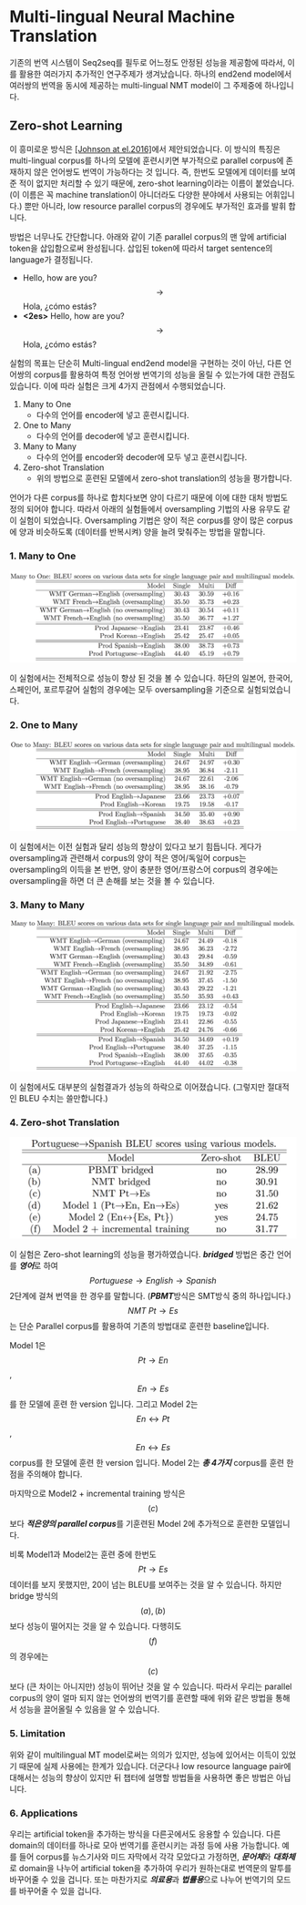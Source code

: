 # Multi-lingual Neural Machine Translation

기존의 번역 시스템이 Seq2seq를 필두로 어느정도 안정된 성능을 제공함에 따라서, 이를 활용한 여러가지 추가적인 연구주제가 생겨났습니다. 하나의 end2end model에서 여러쌍의 번역을 동시에 제공하는 multi-lingual NMT model이 그 주제중에 하나입니다.

## Zero-shot Learning

이 흥미로운 방식은 [\[Johnson at el.2016\]](https://arxiv.org/pdf/1611.04558.pdf)에서 제안되었습니다. 이 방식의 특징은 multi-lingual corpus를 하나의 모델에 훈련시키면 부가적으로 parallel corpus에 존재하지 않은 언어쌍도 번역이 가능하다는 것 입니다. 즉, 한번도 모델에게 데이터를 보여준 적이 없지만 처리할 수 있기 때문에, zero-shot learning이라는 이름이 붙었습니다. (이 이름은 꼭 machine translation이 아니더라도 다양한 분야에서 사용되는 어휘입니다.) 뿐만 아니라, low resource parallel corpus의 경우에도 부가적인 효과를 발휘 합니다.

방법은 너무나도 간단합니다. 아래와 같이 기존 parallel corpus의 맨 앞에 artificial token을 삽입함으로써 완성됩니다. 삽입된 token에 따라서 target sentence의 language가 결정됩니다.

- Hello, how are you? $$ \rightarrow $$ Hola, ¿cómo estás?
- **\<2es\>** Hello, how are you? $$ \rightarrow $$ Hola, ¿cómo estás?

실험의 목표는 단순히 Multi-lingual end2end model을 구현하는 것이 아닌, 다른 언어쌍의 corpus를 활용하여 특정 언어쌍 번역기의 성능을 올릴 수 있는가에 대한 관점도 있습니다. 이에 따라 실험은 크게 4가지 관점에서 수행되었습니다.

1. Many to One
    - 다수의 언어를 encoder에 넣고 훈련시킵니다.
2. One to Many
    - 다수의 언어를 decoder에 넣고 훈련시킵니다.
3. Many to Many
    - 다수의 언어를 encoder와 decoder에 모두 넣고 훈련시킵니다.
4. Zero-shot Translation
    - 위의 방법으로 훈련된 모델에서 zero-shot translation의 성능을 평가합니다.
    
언어가 다른 corpus를 하나로 합치다보면 양이 다르기 때문에 이에 대한 대처 방법도 정의 되어야 합니다. 따라서 아래의 실험들에서 oversampling 기법의 사용 유무도 같이 실험이 되었습니다. Oversampling 기법은 양이 적은 corpus를 양이 많은 corpus에 양과 비슷하도록 (데이터를 반복시켜) 양을 늘려 맞춰주는 방법을 말합니다.

### 1. Many to One

![](/assets/nmt-zeroshot-1.png)

이 실험에서는 전체적으로 성능이 향상 된 것을 볼 수 있습니다. 하단의 일본어, 한국어, 스페인어, 포르투갈어 실험의 경우에는 모두 oversampling을 기준으로 실험되었습니다.

### 2. One to Many

![](/assets/nmt-zeroshot-2.png)

이 실험에서는 이전 실험과 달리 성능의 향상이 있다고 보기 힘듭니다. 게다가 oversampling과 관련해서 corpus의 양이 적은 영어/독일어 corpus는 oversampling의 이득을 본 반면, 양이 충분한 영어/프랑스어 corpus의 경우에는 oversampling을 하면 더 큰 손해를 보는 것을 볼 수 있습니다.

### 3. Many to Many

![](/assets/nmt-zeroshot-3.png)

이 실험에서도 대부분의 실험결과가 성능의 하락으로 이어졌습니다. (그렇지만 절대적인 BLEU 수치는 쓸만합니다.)

### 4. Zero-shot Translation

![](/assets/nmt-zeroshot-4.png)

이 실험은 Zero-shot learning의 성능을 평가하였습니다. ***bridged*** 방법은 중간 언어를 ***영어***로 하여 $$ Portuguese \rightarrow English \rightarrow Spanish $$ 2단계에 걸쳐 번역을 한 경우를 말합니다. (***PBMT***방식은 SMT방식 중의 하나입니다.) $$ NMT~Pt \rightarrow Es $$는 단순 Parallel corpus를 활용하여 기존의 방법대로 훈련한 baseline입니다.

Model 1은 $$ Pt \rightarrow En $$, $$ En \rightarrow Es $$를 한 모델에 훈련 한 version 입니다. 그리고 Model 2는 $$ En \leftrightarrow Pt $$, $$ En \leftrightarrow Es $$ corpus를 한 모델에 훈련 한 version 입니다. Model 2는 ***총 4가지*** corpus를 훈련 한 점을 주의해야 합니다.

마지막으로 Model2 + incremental training 방식은 $$(c)$$ 보다 ***적은양의 parallel corpus***를 기훈련된 Model 2에 추가적으로 훈련한 모델입니다.

비록 Model1과 Model2는 훈련 중에 한번도 $$ Pt \rightarrow Es $$ 데이터를 보지 못했지만, 20이 넘는 BLEU를 보여주는 것을 알 수 있습니다. 하지만 bridge 방식의 $$(a),(b)$$ 보다 성능이 떨어지는 것을 알 수 있습니다. 다행히도 $$ (f) $$의 경우에는 $$(c)$$보다 (큰 차이는 아니지만) 성능이 뛰어난 것을 알 수 있습니다. 따라서 우리는 parallel corpus의 양이 얼마 되지 않는 언어쌍의 번역기를 훈련할 때에 위와 같은 방법을 통해서 성능을 끌어올릴 수 있음을 알 수 있습니다.

### 5. Limitation

위와 같이 multilingual MT model로써는 의의가 있지만, 성능에 있어서는 이득이 있었기 때문에 실제 사용에는 한계가 있습니다. 더군다나 low resource language pair에 대해서는 성능의 향상이 있지만 뒤 챕터에 설명할 방법들을 사용하면 좋은 방법은 아닙니다.

### 6. Applications

우리는 artificial token을 추가하는 방식을 다른곳에서도 응용할 수 있습니다. 다른 domain의 데이터를 하나로 모아 번역기를 훈련시키는 과정 등에 사용 가능합니다. 예를 들어 corpus를 뉴스기사와 미드 자막에서 각각 모았다고 가정하면, ***문어체***와 ***대화체***로 domain을 나누어 artificial token을 추가하여 우리가 원하는대로 번역문의 말투를 바꾸어줄 수 있을 겁니다. 또는 마찬가지로 ***의료용***과 ***법률용***으로 나누어 번역기의 모드를 바꾸어줄 수 있을 겁니다.
